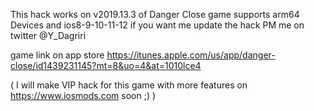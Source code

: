 This hack works on v2019.13.3 of Danger Close game supports arm64 Devices and ios8-9-10-11-12
if you want me update the hack PM me on twitter @Y_Dagriri

game link on app store https://itunes.apple.com/us/app/danger-close/id1439231145?mt=8&uo=4&at=1010lce4

( I will make VIP hack for this game with more features on https://www.iosmods.com soon ;) )
